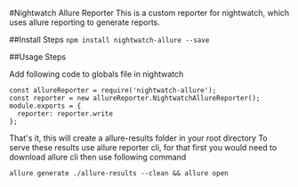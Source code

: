 #Nightwatch Allure Reporter
This is a custom reporter for nightwatch, which uses allure reporting to generate reports.

##Install Steps
```npm install nightwatch-allure --save```

##Usage Steps

Add following code to globals file in nightwatch
```
const allureReporter = require('nightwatch-allure');
const reporter = new allureReporter.NightwatchAllureReporter();
module.exports = {
  reporter: reporter.write
};
```

That's it, this will create a allure-results folder in your root directory
To serve these results use allure reporter cli, for that first you would need to download allure cli then use following command
```
allure generate ./allure-results --clean && allure open
```